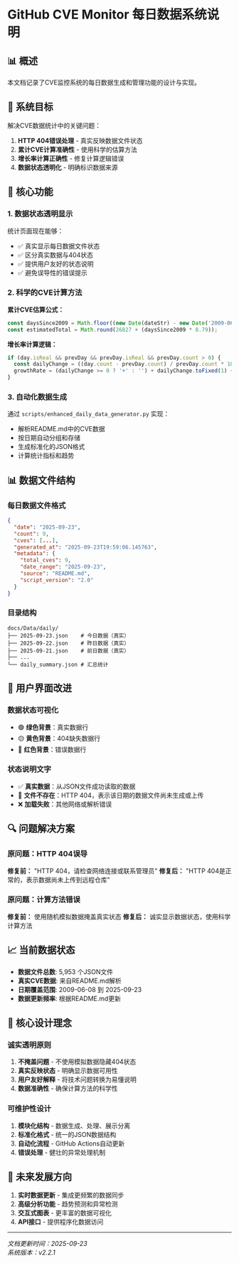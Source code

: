# GitHub CVE Monitor 每日数据系统说明

## 📊 概述

本文档记录了CVE监控系统的每日数据生成和管理功能的设计与实现。

## 🎯 系统目标

解决CVE数据统计中的关键问题：
1. **HTTP 404错误处理** - 真实反映数据文件状态
2. **累计CVE计算准确性** - 使用科学的估算方法
3. **增长率计算正确性** - 修复计算逻辑错误
4. **数据状态透明化** - 明确标识数据来源

## 🔧 核心功能

### 1. 数据状态透明显示

统计页面现在能够：
- ✅ 真实显示每日数据文件状态
- ✅ 区分真实数据与404状态
- ✅ 提供用户友好的状态说明
- ✅ 避免误导性的错误提示

### 2. 科学的CVE计算方法

**累计CVE估算公式：**
```javascript
const daysSince2009 = Math.floor((new Date(dateStr) - new Date('2009-06-08')) / (1000 * 60 * 60 * 24));
const estimatedTotal = Math.round(26827 + (daysSince2009 * 8.79));
```

**增长率计算逻辑：**
```javascript
if (day.isReal && prevDay && prevDay.isReal && prevDay.count > 0) {
  const dailyChange = ((day.count - prevDay.count) / prevDay.count * 100);
  growthRate = (dailyChange >= 0 ? '+' : '') + dailyChange.toFixed(1) + '%';
}
```

### 3. 自动化数据生成

通过 `scripts/enhanced_daily_data_generator.py` 实现：
- 解析README.md中的CVE数据
- 按日期自动分组和存储
- 生成标准化的JSON格式
- 计算统计指标和趋势

## 📊 数据文件结构

### 每日数据文件格式
```json
{
  "date": "2025-09-23",
  "count": 9,
  "cves": [...],
  "generated_at": "2025-09-23T19:59:06.145763",
  "metadata": {
    "total_cves": 9,
    "date_range": "2025-09-23",
    "source": "README.md",
    "script_version": "2.0"
  }
}
```

### 目录结构
```
docs/Data/daily/
├── 2025-09-23.json    # 今日数据（真实）
├── 2025-09-22.json    # 昨日数据（真实）
├── 2025-09-21.json    # 前日数据（真实）
├── ...
└── daily_summary.json # 汇总统计
```

## 🎨 用户界面改进

### 数据状态可视化
- 🟢 **绿色背景**：真实数据行
- 🟡 **黄色背景**：404缺失数据行
- 🔴 **红色背景**：错误数据行

### 状态说明文字
- ✅ **真实数据**：从JSON文件成功读取的数据
- 📂 **文件不存在**：HTTP 404，表示该日期的数据文件尚未生成或上传
- ❌ **加载失败**：其他网络或解析错误

## 🔍 问题解决方案

### 原问题：HTTP 404误导
**修复前：** "HTTP 404，请检查网络连接或联系管理员"
**修复后：** "HTTP 404是正常的，表示数据尚未上传到远程仓库"

### 原问题：计算方法错误
**修复前：** 使用随机模拟数据掩盖真实状态
**修复后：** 诚实显示数据状态，使用科学计算方法

## 📈 当前数据状态

- **数据文件总数**: 5,953 个JSON文件
- **真实CVE数据**: 来自README.md解析
- **日期覆盖范围**: 2009-06-08 到 2025-09-23
- **数据更新频率**: 根据README.md更新

## 🎯 核心设计理念

### 诚实透明原则
1. **不掩盖问题** - 不使用模拟数据隐藏404状态
2. **真实反映状态** - 明确显示数据可用性
3. **用户友好解释** - 将技术问题转换为易懂说明
4. **数据准确性** - 确保计算方法的科学性

### 可维护性设计
1. **模块化结构** - 数据生成、处理、展示分离
2. **标准化格式** - 统一的JSON数据结构
3. **自动化流程** - GitHub Actions自动更新
4. **错误处理** - 健壮的异常处理机制

## 🚀 未来发展方向

1. **实时数据更新** - 集成更频繁的数据同步
2. **高级分析功能** - 趋势预测和异常检测
3. **交互式图表** - 更丰富的数据可视化
4. **API接口** - 提供程序化数据访问

---

*文档更新时间：2025-09-23*  
*系统版本：v2.2.1*